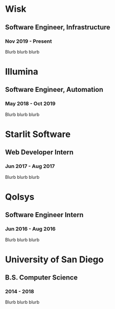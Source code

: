 # Wisk
## Software Engineer, Infrastructure
### Nov 2019 - Present
Blurb blurb blurb

# Illumina
## Software Engineer, Automation
### May 2018 - Oct 2019
Blurb blurb blurb

# Starlit Software
## Web Developer Intern
### Jun 2017 - Aug 2017
Blurb blurb blurb

# Qolsys
## Software Engineer Intern
### Jun 2016 - Aug 2016
Blurb blurb blurb

# University of San Diego
## B.S. Computer Science
### 2014 - 2018
Blurb blurb blurb